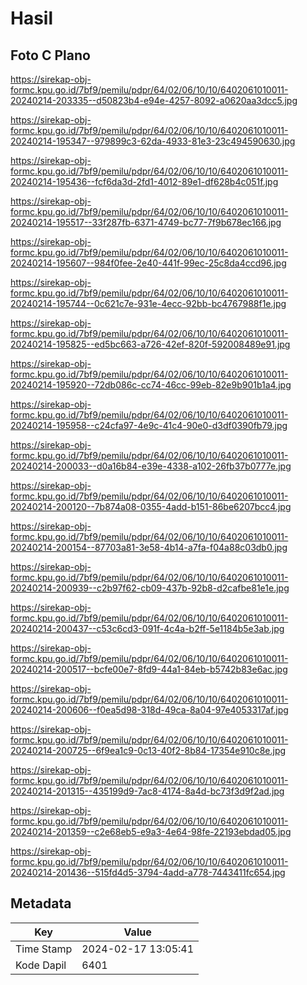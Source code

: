 # Hasil

## Foto C Plano

https://sirekap-obj-formc.kpu.go.id/7bf9/pemilu/pdpr/64/02/06/10/10/6402061010011-20240214-203335--d50823b4-e94e-4257-8092-a0620aa3dcc5.jpg

https://sirekap-obj-formc.kpu.go.id/7bf9/pemilu/pdpr/64/02/06/10/10/6402061010011-20240214-195347--979899c3-62da-4933-81e3-23c494590630.jpg

https://sirekap-obj-formc.kpu.go.id/7bf9/pemilu/pdpr/64/02/06/10/10/6402061010011-20240214-195436--fcf6da3d-2fd1-4012-89e1-df628b4c051f.jpg

https://sirekap-obj-formc.kpu.go.id/7bf9/pemilu/pdpr/64/02/06/10/10/6402061010011-20240214-195517--33f287fb-6371-4749-bc77-7f9b678ec166.jpg

https://sirekap-obj-formc.kpu.go.id/7bf9/pemilu/pdpr/64/02/06/10/10/6402061010011-20240214-195607--984f0fee-2e40-441f-99ec-25c8da4ccd96.jpg

https://sirekap-obj-formc.kpu.go.id/7bf9/pemilu/pdpr/64/02/06/10/10/6402061010011-20240214-195744--0c621c7e-931e-4ecc-92bb-bc4767988f1e.jpg

https://sirekap-obj-formc.kpu.go.id/7bf9/pemilu/pdpr/64/02/06/10/10/6402061010011-20240214-195825--ed5bc663-a726-42ef-820f-592008489e91.jpg

https://sirekap-obj-formc.kpu.go.id/7bf9/pemilu/pdpr/64/02/06/10/10/6402061010011-20240214-195920--72db086c-cc74-46cc-99eb-82e9b901b1a4.jpg

https://sirekap-obj-formc.kpu.go.id/7bf9/pemilu/pdpr/64/02/06/10/10/6402061010011-20240214-195958--c24cfa97-4e9c-41c4-90e0-d3df0390fb79.jpg

https://sirekap-obj-formc.kpu.go.id/7bf9/pemilu/pdpr/64/02/06/10/10/6402061010011-20240214-200033--d0a16b84-e39e-4338-a102-26fb37b0777e.jpg

https://sirekap-obj-formc.kpu.go.id/7bf9/pemilu/pdpr/64/02/06/10/10/6402061010011-20240214-200120--7b874a08-0355-4add-b151-86be6207bcc4.jpg

https://sirekap-obj-formc.kpu.go.id/7bf9/pemilu/pdpr/64/02/06/10/10/6402061010011-20240214-200154--87703a81-3e58-4b14-a7fa-f04a88c03db0.jpg

https://sirekap-obj-formc.kpu.go.id/7bf9/pemilu/pdpr/64/02/06/10/10/6402061010011-20240214-200939--c2b97f62-cb09-437b-92b8-d2cafbe81e1e.jpg

https://sirekap-obj-formc.kpu.go.id/7bf9/pemilu/pdpr/64/02/06/10/10/6402061010011-20240214-200437--c53c6cd3-091f-4c4a-b2ff-5e1184b5e3ab.jpg

https://sirekap-obj-formc.kpu.go.id/7bf9/pemilu/pdpr/64/02/06/10/10/6402061010011-20240214-200517--bcfe00e7-8fd9-44a1-84eb-b5742b83e6ac.jpg

https://sirekap-obj-formc.kpu.go.id/7bf9/pemilu/pdpr/64/02/06/10/10/6402061010011-20240214-200606--f0ea5d98-318d-49ca-8a04-97e4053317af.jpg

https://sirekap-obj-formc.kpu.go.id/7bf9/pemilu/pdpr/64/02/06/10/10/6402061010011-20240214-200725--6f9ea1c9-0c13-40f2-8b84-17354e910c8e.jpg

https://sirekap-obj-formc.kpu.go.id/7bf9/pemilu/pdpr/64/02/06/10/10/6402061010011-20240214-201315--435199d9-7ac8-4174-8a4d-bc73f3d9f2ad.jpg

https://sirekap-obj-formc.kpu.go.id/7bf9/pemilu/pdpr/64/02/06/10/10/6402061010011-20240214-201359--c2e68eb5-e9a3-4e64-98fe-22193ebdad05.jpg

https://sirekap-obj-formc.kpu.go.id/7bf9/pemilu/pdpr/64/02/06/10/10/6402061010011-20240214-201436--515fd4d5-3794-4add-a778-7443411fc654.jpg


## Metadata

| Key        | Value               |
| ---------- | ------------------- |
| Time Stamp | 2024-02-17 13:05:41 |
| Kode Dapil | 6401                |



